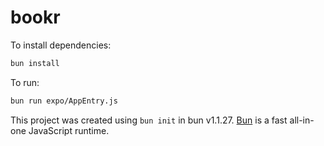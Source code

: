 # bookr

To install dependencies:

```bash
bun install
```

To run:

```bash
bun run expo/AppEntry.js
```

This project was created using `bun init` in bun v1.1.27. [Bun](https://bun.sh) is a fast all-in-one JavaScript runtime.
